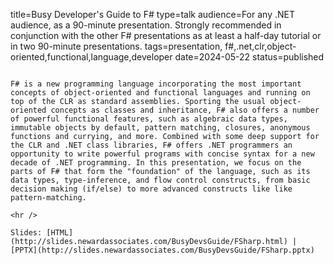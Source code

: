 title=Busy Developer's Guide to F#
type=talk
audience=For any .NET audience, as a 90-minute presentation. Strongly recommended in conjunction with the other F# presentations as at least a half-day tutorial or in two 90-minute presentations.
tags=presentation, f#,.net,clr,object-oriented,functional,language,developer
date=2024-05-22
status=published
~~~~~~

F# is a new programming language incorporating the most important concepts of object-oriented and functional languages and running on top of the CLR as standard assemblies. Sporting the usual object-oriented concepts as classes and inheritance, F# also offers a number of powerful functional features, such as algebraic data types, immutable objects by default, pattern matching, closures, anonymous functions and currying, and more. Combined with some deep support for the CLR and .NET class libraries, F# offers .NET programmers an opportunity to write powerful programs with concise syntax for a new decade of .NET programming. In this presentation, we focus on the parts of F# that form the "foundation" of the language, such as its data types, type-inference, and flow control constructs, from basic decision making (if/else) to more advanced constructs like like pattern-matching.
    
<hr />

Slides: [HTML](http://slides.newardassociates.com/BusyDevsGuide/FSharp.html) | [PPTX](http://slides.newardassociates.com/BusyDevsGuide/FSharp.pptx)
